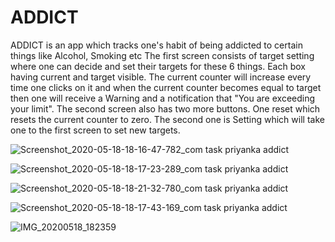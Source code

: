 # ADDICT
ADDICT is an app which tracks one's habit of being addicted to certain things like Alcohol, Smoking etc
The first screen consists of target setting where one can decide and set their targets for these 6 things. 
Each box having current and target visible.
The current counter will increase every time one clicks on it and when the current counter becomes equal to target then one will receive a Warning and a notification that "You are exceeding your limit".
The second screen also has two more buttons. One reset which resets the current counter to zero. The second one is Setting which will take one to the first screen to set new targets.

![Screenshot_2020-05-18-18-16-47-782_com task priyanka addict](https://user-images.githubusercontent.com/43993878/82214964-3d0f8d80-9934-11ea-80fd-3c3346914bf8.jpg)


![Screenshot_2020-05-18-18-17-23-289_com task priyanka addict](https://user-images.githubusercontent.com/43993878/82215001-4e589a00-9934-11ea-8db0-0fce1de10d00.jpg)


![Screenshot_2020-05-18-18-21-32-780_com task priyanka addict](https://user-images.githubusercontent.com/43993878/82215142-8c55be00-9934-11ea-9c06-a3c14120c014.jpg)


![Screenshot_2020-05-18-18-17-43-169_com task priyanka addict](https://user-images.githubusercontent.com/43993878/82215162-97a8e980-9934-11ea-8357-ae8292a987c6.jpg)


![IMG_20200518_182359](https://user-images.githubusercontent.com/43993878/82216042-f458d400-9935-11ea-93d2-065274c6e8fe.jpg)
